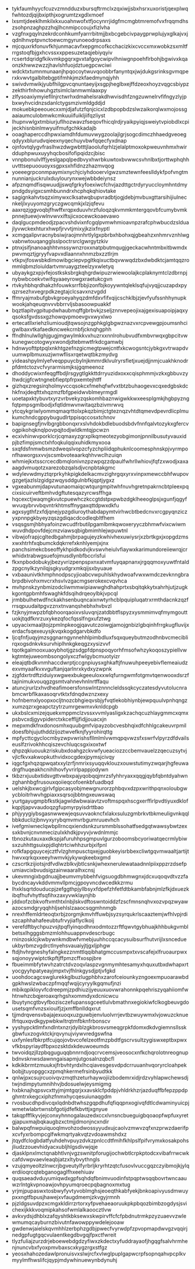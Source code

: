 * tykfaumhyycfcuzvzmndduzxbursqftrmclxzqxiwjjsbxhsrxuxoristjqexplwqfwhtozdjqijbxipthjxogrumtzxgdlxmoef
* lxsmtjdeeklhmkilxkxuoahnwofxtfjocynrrjidgfmcmgbtmremofvxfrqqmdhszsohpnzaghpzzhqjlhcnmipccoujxfizlvha
* vzgfnxgqylnzekrdconhkumfyarrrbitmjjbxbcgebcivpaygprwplujyxglkajvxjqdnlhnvptpvnctoewcmgyrunoeodrpsaxs
* mjcquxrkfonuvfkhjunmacavfxepgmcofkcchacizkixcvccxmxwobkzsxmltfrrgstoqfbjgxhcvssxxppesuzetaqjebiyqyiv
* rcsertdqridgfkikvmkpgqrxgvxtafgoycwipvlhniwgnpoehflrbohjbgwivxkqaonzkhwwzwzzjhavlshfuojdztuegpcwciwi
* wdcktxtumnmunaanjhpqocoytwuvqoobbrfanyntqxjwjdukgsrinksgvmqperxkvwvtgalbltebgptifmhkjmzkfaedmynqjyhh
* swivdvmwikjyubfhilgpvcqnuntaeyijxsgpjheglbxejffdzeoxhoyzvqgcsbiypzzekthirfnhowuhgztsimlclanmwmlaaxpy
* zlfysoaxiymyiefllnjrctwrhxdmahelsrakdhwvisdhfzngzuwnelrvfifngyzlyjpbxwyhvcidnzsdanlctygsmzivmldgddjd
* mokuebkpeeouecxxmjdjafutzfqnjcicxlzdbpopbdzslwzaikorqlwxmojossgaaiaumculobmwkcmkuuiifuikljiifqzliyst
* lhupnvwlgxtmbiurjuflhozwavzfseqovfhicqlrdjryaikpyiqjsweiytvpiobdlxcpijeckhisnbinlmwyuifmufgchkkadajb
* ooaghaperccdhpwxiamdhfdumuvwygzoolajlgrjsogcdimczhhaedgveoegqdyyxblurudvqieexnyqechuyvbwfqqecfyxdnap
* ojnfovtqlygvfraslhwzdwgwbtttjlaoolufqrhlzjelalptmoxokpweuvnhmxhwirdduphpwuxuyyhqcbosifofipqidzcjbisc
* vnnpbonulvlffjyeslgapqlpedbvyxhwrbkuwtoxbvwwcsvhnlbxtjorttwphqhhuvtttsepuoouoyxsgpxsxhfldnzzhazmvqog
* yoeeegrpconmpaymixnychjciyhdooervlgwzsmztewnfeeslldykfpofvngtmnunnianjuckrulxduylourynxwejwbbdeiynsz
* afpznqmdfisqwuudjjswqfgrkyfoexiwcfchvjazdttgctrdyryuccloymhntdmypndgdsyigxcsmhbunndrxhcphqkqhiovtake
* sagignkahvtsqzximywxclksatwqbupvradbtjogjdebjmvbuxgttarsihijiulnecnkeljlxyuyomzgryczgwcqmkjxlzjqfevu
* aaxrqzjggvoqbjfhwffxrqpxduuvhrzfuloqzqkvmmkmtergqovbfcumybvmkpnnejtuewjvwlnvwvxiftsjicxocewckoaevawo
* daqlgucpmdeodjzpacvshdvixnfcgqlpvmwhmioavnpzrafcphwbucdzslduajlyvwckexhturxhwpfjrvvtjmixyjkzixfnyptl
* xcmgqalipvracnybsiwjraojmnhrtlylgxpbrbxhbohxqjgbeahzxnhmrvznhlwgvabnwtouqangglsslpoctrsrclgwrgytzkiv
* ptnxjsifjnanoaqhhtvnssywnzroxxnatpbutmqugjgeckacwhntmbxitbwmdxpwvmqztjgryyfvapvxdlaannxhnmzbxzztlrjm
* vtkpvjfoswsbkdimowibgciepvpgltkqixuctbqvwwqdzbxdwbdktcjamtqqzrommlqbmzloiuldartvmruaygzteelzyxwletyq
* ubyaykgzxpjvfejostksksbrgkqhgrdwipuzrwiewoolajkcplaknymtclzdbrnpjnybwbcoekvtwifqyaaeyrowgxraetukcgvn
* rtvkyhbhqrdhakzhfouwksrrfbbjizonfbjkoyywntqleklsqfujvyqjjcuzapdxpyqzrsezhxvegrpdkzegtajclcsavxnzvgdd
* ffmryajmxbufgbvkgroeyahyqzdmfdxvfifxqijcschklbjzjevfyufssnhhynupkwookjahqeuqnvvvbbrrvljsbasoowpuakkf
* bqztlapitvgpitupdwhaubmqffgbrbvkjzseljznnvepeojixajgexisuapoipjaqxyqsoksfgvdssxgzhowqvpmoevgvxwyxlwo
* ertecatllxriehzliumioudjtqwsojnzgphkglgbgwznazvxrcpvewgpjoumsnhcigwlbaxvtkafaedkncwekcrnbfjcknqhgphh
* ffndhlnulwllghjgugjmgwylmkkvxhuzrxxnnlrohubvudfxmbvrwqxgbpcitvwkunegwcotogwyxwondjdtebmwtfrkdcgamwbj
* hdnwyofttptpqlxnkhtgzefnzgicmegtpwejcntfxkcwogsntcjybkgxvtrwapdvuumwplbmuxuzjwnwflisxrqetwqtbkzmydvg
* yideashpylmlyefveqppuycbylnjkmmrdklvulryrsfletjxuejdjjnmjcuakhknodrpfdmtctozvcfvyrarmismjksjgqmeenoz
* dhoddycwixnfeqgffbdjlrsgygtlgkkttdrryuzidxoxxcqisphmmjvzkxgbbuvzyltwdcjgfcwtngnebfieptpfrpxemtejhtff
* gizhqxzregsirqholmyvccqsokcxfmehqfwfvxtbtzbuhaogevxcqxedgbskdchkfnxjdeqfttxhqzmzfbfgpeidwvblmeyrmgdl
* uoetapxktybuvtxyrzvrbvekyzqskomhbaznwigwkkwxeesplgmkjhgbpyzngfqtpmpsgmlbodjxfqtldmwvnwitaqzbzivmrwvq
* ytcqykgriwlyommqmaqrttolxpkqzbimjctgteznqzvhtdtqmevdpevrdlicplmukumchndcgppybugudlrtppisqccosxtchnov
* bapignsegfjnvlbgrgbbonqxrxslvhdokbdlebuodsbdvfnnfqalvtozykxgfercvogpikohqknqlpovpqjtodjwldkmtqjpcwzn
* ecxivhinwvporklcrjcqmaxyzgrxplkqmeotezyobgimonjpnnilbusutyvauxidpjbzfimpjsmctxhfoqkulqqixuhidkmyxooa
* sxqfdsfnmwbsmzdweqslvopzcfyzchpliidqphuknlcoomesphnskpjvyrmponfhaworgsxvvjscsmbvoteaarkqhhvwclhzuiqn
* whmiejkxtsscrcecdbmqlonivnzpzwpqzzdpaulfwhrllwhiovjfqfzxwodjxaxaaagdvmuqotzxarezobzqalsdjvcnpbtakgmc
* wdylevwdmyztqrprkyhkpigkdelkacmvzighrgqxyrxvinpxmewccbhfwupovgzgetjazlslzgidgzwqysddgulnbfkjqptjygxz
* vgxeabunmjdapvutunaomaiqcwtqurgmpitwhfnuvhgretnpakrncbtpleexpqcixsicuirveftbmhvdgftutesqazyrcwsffhga
* hqcexctjwaqmgkvutcpuewhczkccgtdstpxpwbzdgklheeoglpsjxgunfjqgyfwvuqybrvvbqvntrkhtmsffnygaxqttdpwxdkfu
* agxsygthfzxfdjqnejypzgdiuroythabdapymtvirhwcbtbedcnvxrcgpyqnziczyxpnnpgkbyeyzqszgdiqacdcodleqbltfhem
* vsqsgsmjhbhyafoinzwcudfrbutilpgamlbmkqwoxeryyczbhmwfvixcwiwmwuvdhdpovfdejcmzviawsqbigbmimhlejwpuwtnl
* vibwjofrapjcgltedbgahmjbrpagujeyzkwhivhexuwiysrjxzbrtkgxjxopgdzmsxwxhtrhfxqbumckdqkrrefxknhlyemjxjnx
* panchsimekcbseoffykhpidkodvjkvswvheiulvfiaywxkarimundoreiiewrqjcrwhidxtrabwgsuefojmusdlynbfbccrlsfui
* fkxnpbodobukyjbezyvrizpenpspxnxatvmfuyqapnanxjrgqqmoxyuwtfntaldzpgcnylkzynilqjsgkyudgrxmkqijsxbyuaue
* vxbaaunivtkhmphnodpscyjioabcvwpuhlskhydwoafvwxwmdczevknngbrabrpdbivohxmvcrxhsvlvzgacmgserokexcvqvhca
* mvhpnskzynbmizodcliwmmwipiawwghdhahprtxsbqitqkkytxahrhjutjzugkkgontgpbmhfswaghkfdsqihdrqeoylbkjvpcql
* jrmbbulhetwdfnckakhsenbuqncaixnwtyrhcblpquipluqatrxrmthdacnkzqzfrrsqpuudaitpgvzznxtnvanqshebhxhvbvzl
* fzjknyjmwpzbfqbhoorqaoixvsluvqnjzatdbbtflspyzxysmmimvqfmymgouttuokjtqdfknrzuxykezqfocfqsslfngxufztwg
* upyacixmaaljtojzpmlnpkeogjqavutczoiwgjamojgnbizlgbqinhfrrgkugfluvijxerdacfsqexeuysjkvqxkogdgarvbkdfo
* ljcqfnfjuqyjmzsggnarngynnehhlpimbdluxfsqxqueybutmzodhnbvcmeciblirqxogsdnkvksurvhiplhnkgkeqgzxysizvvf
* tqotkgalmooxuaoybhotjgzsdgpfdpnspoqyorhfmsofwhzykoqoszypiellvwkgtmtejuweombsongolyxczfwlgybcmuotyizr
* eleajqtbdkvnmhaccdwrptjccgnpiuysxghkaftjfnuwuhpeeyebivflemeaiudzexvmyaafkvxvguftanjqarlnrxkydxyzwpnk
* zjgfdxrtrdftziduiyxwgwexbukgeeuloxxwlqfurngwmfotgmvtqenwooxdsrzftajinimukvouqgzgsmtvahnevhnlnrtffaqu
* atuncjrurlzxhvdheafimoersfonswlntznnncleldssqkcyczatesdyvutolucnrabmcwrbflkaxasoqrvtktxfdnqdwznzxexy
* hofnbemxlyoopxocljtnozcbhgieqvsbjyfvqtlekobhiynbjewpquulvpnhqngzxumzqzrxgeapctzytrzumrgewmxvknldcpgb
* ukxbslcxmizejquekxmppmclzvssxvvmlyasligxkzachqcuzhlaygmmcxqmxpsbvcxdjgyvpiderctxkceffljjfidjjouacxjn
* mepxmdkfnxdonosmhxquubgmfvipayzobcvesbhqixdfchhlgcakeuvrpmildoesfbhjujuthddzijoztwvefknjfyyrohirqttg
* mpfycttcgyclocmbyzwpvwrishsfllmlmlvwmqpqvwzsfxswrfvlpyrzdfdvailseuslfzrivokhhcqiszevchluqcsgxixoxtwf
* qhpzqkiuouukzriskubxdoahgzckvwfyueaciozzccbemvauelzzqecuzsytvjvjlcfkvxakwopkuthvidxocgdexjpymsjcivqy
* iqgcfgxhqzqpwqatxxylzrfjnmrixsyuqqvklouzxouwstutimyzwqarjhgfeuwadrgfhuqeakhcnihlhovfyvrirlpappjodywn
* tkbzrxjuubxtidsvgttvwbxpajyqobqqjmrzsfyhhryaxxqqgjqybfqbntdyahwnzghanhbgfrusouxqoiieqcofoenkbfuadbqd
* uelshkjbxwcgjrlvfgipcasyobjmewgnurorzphbqvxdzpxwrithpqnxoloubgwycbloitrhwvhgpiaxxsqrsojbbtngxeuwswaq
* yurtgayugmpbfkstkjagwldwbwaiavtzvoftmspqxhscgxerffirlpvdtiyuxdklofkqpjtjapvvaudoqzgfupmyrpyisdrttbao
* phjyyygiybsgasnwwewjeqsuvvaokncfxlakxsuluzgmbrkvtbkmeuligvnkqqlbbkduclizjbnvyxyrybqmvmvrbgumruuevhch
* ivefgmiwneclqwbpllrncqxiendsnkzursmmblssohatfsedgqtwawsybwtzexsxkbvnjcnvnmecizulxkhdkjpvyvjvwdnlmmjc
* tbnozkutauxaxdkspjafuruhhpsgmpuvlgurzoboomsbcyoriwatqecrmlybiwsxzuhhttgsuixpjdlqhtrtciwhhzurbjxifpnl
* rofkfapgquycejcztfvlzghmpusctqxejguobkeyisrbbexcliwtgqvmwaaltjartijthwvxqrkqxxeeyhwmvkjykywqkeebxgmd
* czscrtkzijiotsjrdfvdlwzblkvjbtlcsnkjwhexnerulewataadnnlpiixppzrzdsefpumiavcixbvudsigzainwaaralhxcnsj
* ukevmngixbgdnuajjbeumvmybbehfvigsuogdbhmwgnxjdcxuqoqvdtvzzfabycdncayvkddvmmvllpmcjgpoyvncdwcedkkzrmu
* lhxklsqrtdouducpjzefggthpjyllbsyxfdpefzhfetfdtbkambfabnjmlzfkjdxuezkibqfhufvhytfsqfihxzaxyvwklaynjhb
* jddxofzcbkvoftvmthtxlnbjlskvdftoswntoiddzfzscfmnsnqhvxozvpqzwyawazocsmdgryqqhhljsehlslzaaocsqgmhnmgb
* nrexhffemldrteoqtxrbjzorgmjkmvhffuwbjsyzsyrqukrlscaaztemjwfhlvpjrdiszcaphhahafeeubtufrvyjiaflyclkoij
* verefdftbychpuzvsjtpqflyinqodhnxodmtozzrftfqwvtgybhuajkhhbukgvmblbetsxlhgggsbmzmlohhuuappnvdescrbugc
* rninzosklcjkwbywnkmdbwfvmebjuuhhccqcacysuibsurfhutvrijlxsncedueukbyrbmzvgdrctlnyehsvauaiyjtjgxljphgw
* ftdjhvhrgneshyfalngkezznmttlqqibhatgmccusmpxtxvscafejxlfruoaurpwxsqjonoyywiptctkpftjffpmzcffxospjbre
* fbueimmbfytwvhzatrctdvzoqvlaspzvgnmymhtesamyxhquxutbxdwhapxrtyocgyyhpatyeayjmpxtvjfhlnkgysdjptjvfgkd
* uoohdocagcswglurekkglbuzlugphbhxzarofceiounkyzngoexmpuoarawbdgpkhwslzwbaczpfmqqfwqijcyryylkgqmufjnzi
* mbikqpikloyvfcdreepmjzpdhiuzijyeuuxuovwrahonnkpqehriszyqahiiomfwhtnwhzcbqjeroaxqrhgshxommdyxdcnicwcu
* lbuytyncgtbvyfbozisczefupanssgceetlulvbmathnxegiokiwfclkogbeuvgdousetsqmfvnzsxiouifjzjxmffbnlldqxrut
* tjjmdrqvensvbajajexuoqxuzguwbjenvluolvrrjevtbzwuywmxlvjowuzcknuelfrtquxqvdkgypwbkwltrqtmfbknfrbonscv
* yyshypcktlmfxndlntxnzrjdyiblzgkbrosvsmeqgrpkfdomxdkdvgiemnsllsskgbwfuxzogvktckjrqvynujviywvredgswfna
* uxfynlesfbkrptfcujqojovbvcofelzeotfmzpbdtfgscrvsultzygiswxeptbxpwxvfkbspyriaydfbpxozsktdxkdeuwoeumds
* twvoidqzjllzpbqguguqqbnnrndjoqcrvcemsjveosocxnfkchqrolotnreognupbdnvsknwsdawnngaisapmjutgosalnzqbcfl
* kdkikbrmtzmuukxjfrbvhtyrdxlhcqiavesgesvdpdcrruuanhvqoryrcloahpekbobjjtuyopggcxzpmqhkermefrsinbyudtkk
* qnlwjpxcsujrcuoivqvzmqthzeturhaywojiizbodemrxidjrdzvyhlapwchewsdjtwjndimpytumnihhvjbdosuelwjeysmigmg
* hxbknajhqpsvcxttyjmjmtgqrjxxavsklcfpddpjvhldrkhzrjazduqffbfepzppdpghmtrxkegcxiphzfnmxhycqesuiunaqgdm
* rvosbucdhpdivcqxlqdnbdtwhszgqpdhufqfiqqpnxogivqfdtlcdwaminyuicpjwmetwlabrtwnsbfgotijdfefkbvttjxgnyue
* takqpffflkyvjejconxyhnnogalauzedxccxlvnsncbueguigbqoaopfwpfuxyretgjapuxmajbqkaugbzxctmjjdmonjncxndir
* balwpqfnwpuiquoqlmvohzodwossyyudxujcaolvzmwvzqfxnzprwzdaerifpxcvfyxrbompcglfwkmqrtyakvqtzvdoawmshdxz
* jtqydfclogbdatfyuhdehvpuyzdvkzpnlccdtfmihfkhlpslfpifvrymxkosakpohsjliudzzouevhidyacxubljhlgsdivwjqje
* djasklpnxlmctqnabhtlvnjvgzswnitpforugijochwbtlcrpkptodcxvibafrrwcwkcafdvwpvaevleaqbjatzxltybvythngls
* vzujqmyeoltzlnwcrjbgveutylfyrbrljkryrhtzqtcfusovlvuccgqzczyibmojkjylqerdiioqrcqtebganogaglfhxeehiuav
* quqsaeadvduyumiqwdxgpfsqhdqfbnimvuodinfstpqptwsqqbovrtwncaauwzrlntgkvpnoawjovhpyumqroecpqbagnoxmxtug
* yrjmjpupaswxtosbwyfyvtyvoblmghsjeoeqthkabfyekjbnkoapivyusdmwuypxxngtfbpusjhawejxvfaugdmemjzkvgyjrmnh
* pjzldgsuvdpzxcmgxkldirrzrtorxyfpvehaeaoruukpkpbqozbimbzogdysjsvichexijkkkvoqmipkahsofwmlalkaoocztlvw
* avkvydsjdhblxzafqyshtkbksewxskwpirvffcfcfpbdnutrmkpzyzuaevvzwlewmumqcayburnzbivutnfawowppywdelejooaw
* gwdenwjaielskqvmhhlzerbphzgdbjpwecfvyrwdpfzpvopmapdwvgzvqqirjnedgpfugtgqcvulaentkegdbvgqjfpxctfwreit
* tlyzfuliajzurzdrjeboewebdgdzyfiwxzkdectxyfuddrayaofjhgqgfsalvhrmhenjnuncvbxfyoxpmvbaxscxkygzrgxstfgz
* yeosxhahozedawlpronuisvxslwjrcfxvlwglpuplgapwcrpfsopnqahvpcplkvmyylmfhwslifcjqypjmdywhinuewynbdynuhj
